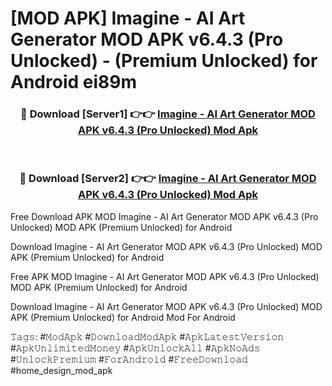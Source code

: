 # [MOD APK] Imagine - AI Art Generator MOD APK v6.4.3 (Pro Unlocked)  - (Premium Unlocked) for Android ei89m



<div align="center">
<h3>🔴 Download [Server1] 👉👉 <a href="https://momento.my/?title=Imagine_-_AI_Art_Generator_MOD_APK_v6.4.3_(Pro_Unlocked)_">Imagine - AI Art Generator MOD APK v6.4.3 (Pro Unlocked)  Mod Apk</a></h3><br>

<h3>🔴 Download [Server2] 👉👉 <a href="https://momento.my/?title=Imagine_-_AI_Art_Generator_MOD_APK_v6.4.3_(Pro_Unlocked)_">Imagine - AI Art Generator MOD APK v6.4.3 (Pro Unlocked)  Mod Apk</a></h3>
</div>



Free Download APK MOD Imagine - AI Art Generator MOD APK v6.4.3 (Pro Unlocked)  MOD APK (Premium Unlocked) for Android

Download Imagine - AI Art Generator MOD APK v6.4.3 (Pro Unlocked)  MOD APK (Premium Unlocked) for Android

Free APK MOD Imagine - AI Art Generator MOD APK v6.4.3 (Pro Unlocked)  MOD APK (Premium Unlocked) for Android

Download Imagine - AI Art Generator MOD APK v6.4.3 (Pro Unlocked)  MOD APK (Premium Unlocked) for Android Mod For Android

𝚃𝚊𝚐𝚜: #𝙼𝚘𝚍𝙰𝚙𝚔 #𝙳𝚘𝚠𝚗𝚕𝚘𝚊𝚍𝙼𝚘𝚍𝙰𝚙𝚔 #𝙰𝚙𝚔𝙻𝚊𝚝𝚎𝚜𝚝𝚅𝚎𝚛𝚜𝚒𝚘𝚗 #𝙰𝚙𝚔𝚄𝚗𝚕𝚒𝚖𝚒𝚝𝚎𝚍𝙼𝚘𝚗𝚎𝚢 #𝙰𝚙𝚔𝚄𝚗𝚕𝚘𝚌𝚔𝙰𝚕𝚕 #𝙰𝚙𝚔𝙽𝚘𝙰𝚍𝚜 #𝚄𝚗𝚕𝚘𝚌𝚔𝙿𝚛𝚎𝚖𝚒𝚞𝚖 #𝙵𝚘𝚛𝙰𝚗𝚍𝚛𝚘𝚒𝚍 #𝙵𝚛𝚎𝚎𝙳𝚘𝚠𝚗𝚕𝚘𝚊𝚍 #home_design_mod_apk
